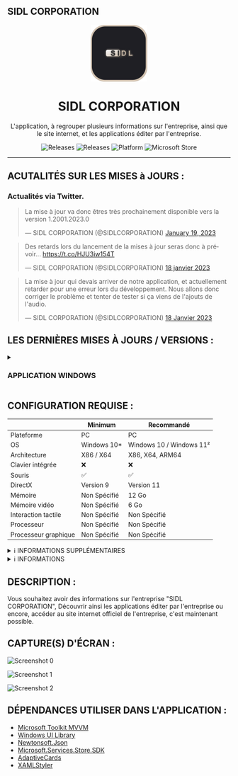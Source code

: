 ## SIDL CORPORATION

<p align="center">
  <img width="128" align="center" src="assets/logo/app_logo.png">
</p>
<h1 align="center">
  SIDL CORPORATION
</h1>
<p align="center">
  L'application, à regrouper plusieurs informations sur l'entreprise, ainsi que le site internet, et les applications éditer par l'entreprise.
</p>
<p align="center">
  <a style="text-decoration:none" href="https://github.com/SIDL-C0R0RATI0N/SIDL-CORPORATION/releases">
    <img src="https://img.shields.io/github/package-json/v/SIDL-C0R0RATI0N/SIDL-CORPORATION?label=VERSION&style=for-the-badge" alt="Releases" />
  </a>
  <a style="text-decoration:none" href="https://github.com/SIDL-C0R0RATI0N/SIDL-CORPORATION/releases">
    <img src="https://img.shields.io/github/v/release/SIDL-C0R0RATI0N/SIDL-CORPORATION?include_prereleases&sort=date&style=for-the-badge" alt="Releases" />
  </a>
  <a style="text-decoration:none">
    <img src="https://img.shields.io/badge/PLATFORME-Windows%2010%20%7C%20UWP-yellow.svg?style=for-the-badge" alt="Platform" />
  </a>
  <a style="text-decoration:none" href="https://www.microsoft.com/store/apps/9P7NX5XR93HZ">
    <img src="https://img.shields.io/badge/Microsoft%20Store-blue?style=for-the-badge&logo=microsoft" alt="Microsoft Store" />
  </a>
</p>

***
## ACUTALITÉS SUR LES MISES à JOURS :
### Actualités via Twitter.

<blockquote class="twitter-tweet" data-theme="dark"><p lang="fr" dir="ltr">La mise à jour va donc êtres très prochainement disponible vers la version 1.2001.2023.0</p>&mdash; SIDL CORPORATION (@SIDLCORPORATION) <a href="https://twitter.com/SIDLCORPORATION/status/1615879082020945920?ref_src=twsrc%5Etfw">January 19, 2023</a></blockquote>

<blockquote class="twitter-tweet" data-lang="fr" data-theme="dark"><p lang="fr" dir="ltr">Des retards lors du lancement de la mises à jour seras donc à prévoir... <a href="https://t.co/HJU3iw154T">https://t.co/HJU3iw154T</a></p>&mdash; SIDL CORPORATION (@SIDLCORPORATION) <a href="https://twitter.com/SIDLCORPORATION/status/1615826951402590209?ref_src=twsrc%5Etfw">18 janvier 2023</a></blockquote>

<blockquote class="twitter-tweet" data-theme="dark"><p lang="fr" dir="ltr">La mise à jour qui devais arriver de notre application, et actuellement retarder pour une erreur lors du développement. Nous allons donc corriger le problème et tenter de tester si ça viens de l&#39;ajouts de l&#39;audio.</p>&mdash; SIDL CORPORATION (@SIDLCORPORATION) <a href="https://twitter.com/SIDLCORPORATION/status/1615825905405886465?ref_src=twsrc%5Etfw">18 Janvier 2023</a></blockquote>

## LES DERNIÈRES MISES À JOURS / VERSIONS :

<details><summary> <h3> APPLICATION WINDOWS</h3></summary>
  <p><br/>
  <img src="https://img.shields.io/badge/VERSION%20WINDOWS%2010%20/%20WINDOWS%2011-blue.svg?style=for-the-badge&logo=windows" alt="Platform" />
  
  | Status | Type | Sortie le | Mise à jour | Version | Nom de l'application | Nouveautés dans la version |
  |:-:|:-:|:-:|:-:|:-:|:-:|:-:|
  | 🟠 | <img src="https://img.shields.io/badge/UWP-orange.svg?style=for-the-badge" alt="Platform" /> | 13/12/2023 | 20/01/2023 | 1.2001.2023.0 | SIDL CORPORATION | <a href="https://github.com/SIDL-C0R0RATI0N/SIDL-CORPORATION/blob/main/CHANGELOG.md#version-1200120230---20-janvier-2023" target="_blank">Lire ici</a> |
  | 🟢 | <img src="https://img.shields.io/badge/UWP-orange.svg?style=for-the-badge" alt="Platform" /> | 13/12/2023 | NaN | 1.1301.2023.0 | SIDL CORPORATION | <a href="https://github.com/SIDL-C0R0RATI0N/SIDL-CORPORATION/blob/main/CHANGELOG.md#version-1130120230---13-janvier-2023" target="_blank">Lire ici</a> |

  <details><summary>🔁 PROCHAINE MISES À JOURS</summary>
    <p>

   | Status | Version | Date | Plateform | Nom de l'application |
   |:-:|:-:|:-:|:-:|:-:|
   | 🟠 | 1.2001.2023.0 | 20/01/2023 | <img src="https://img.shields.io/badge/UWP-orange.svg?style=for-the-badge" alt="Platform" /> | SIDL CORPORATION |
   | 🔴 | 1.1302.2023.0 | 13/02/2023 | <img src="https://img.shields.io/badge/UWP-orange.svg?style=for-the-badge" alt="Platform" /> | SIDL CORPORATION |
   | 🔴 | 1.2002.2023.0 | 20/02/2023 | <img src="https://img.shields.io/badge/UWP-orange.svg?style=for-the-badge" alt="Platform" /> | SIDL CORPORATION |
   | 🔴 | 1.1303.2023.0 | 13/03/2023 | <img src="https://img.shields.io/badge/UWP-orange.svg?style=for-the-badge" alt="Platform" /> | SIDL CORPORATION |
   | 🔴 | 1.2003.2023.0 | 20/03/2023 | <img src="https://img.shields.io/badge/UWP-orange.svg?style=for-the-badge" alt="Platform" /> | SIDL CORPORATION |
   | 🔴 | 1.1304.2023.0 | 13/04/2023 | <img src="https://img.shields.io/badge/UWP-orange.svg?style=for-the-badge" alt="Platform" /> | SIDL CORPORATION |
   | 🔴 | 1.2004.2023.0 | 20/04/2023 | <img src="https://img.shields.io/badge/UWP-orange.svg?style=for-the-badge" alt="Platform" /> | SIDL CORPORATION |
   | 🔴 | 1.1305.2023.0 | 13/05/2023 | <img src="https://img.shields.io/badge/UWP-orange.svg?style=for-the-badge" alt="Platform" /> | SIDL CORPORATION |
   | 🔴 | 1.2005.2023.0 | 20/05/2023 | <img src="https://img.shields.io/badge/UWP-orange.svg?style=for-the-badge" alt="Platform" /> | SIDL CORPORATION |
   | 🔴 | 1.1306.2023.0 | 13/06/2023 | <img src="https://img.shields.io/badge/UWP-orange.svg?style=for-the-badge" alt="Platform" /> | SIDL CORPORATION |
   | 🔴 | 1.2006.2023.0 | 20/06/2023 | <img src="https://img.shields.io/badge/UWP-orange.svg?style=for-the-badge" alt="Platform" /> | SIDL CORPORATION |
   | 🔴 | 1.1307.2023.0 | 13/07/2023 | <img src="https://img.shields.io/badge/UWP-orange.svg?style=for-the-badge" alt="Platform" /> | SIDL CORPORATION |
   | 🔴 | 1.2007.2023.0 | 20/07/2023 | <img src="https://img.shields.io/badge/UWP-orange.svg?style=for-the-badge" alt="Platform" /> | SIDL CORPORATION |
   | 🔴 | 1.1308.2023.0 | 13/08/2023 | <img src="https://img.shields.io/badge/UWP-orange.svg?style=for-the-badge" alt="Platform" /> | SIDL CORPORATION |
   | 🔴 | 1.2008.2023.0 | 20/08/2023 | <img src="https://img.shields.io/badge/UWP-orange.svg?style=for-the-badge" alt="Platform" /> | SIDL CORPORATION |
   | 🔴 | 1.1309.2023.0 | 13/09/2023 | <img src="https://img.shields.io/badge/UWP-orange.svg?style=for-the-badge" alt="Platform" /> | SIDL CORPORATION |
   | 🔴 | 1.2009.2023.0 | 20/09/2023 | <img src="https://img.shields.io/badge/UWP-orange.svg?style=for-the-badge" alt="Platform" /> | SIDL CORPORATION |
   | 🔴 | 1.1310.2023.0 | 13/10/2023 | <img src="https://img.shields.io/badge/UWP-orange.svg?style=for-the-badge" alt="Platform" /> | SIDL CORPORATION |
   | 🔴 | 1.2010.2023.0 | 20/10/2023 | <img src="https://img.shields.io/badge/UWP-orange.svg?style=for-the-badge" alt="Platform" /> | SIDL CORPORATION |
   | 🔴 | 1.1311.2023.0 | 13/11/2023 | <img src="https://img.shields.io/badge/UWP-orange.svg?style=for-the-badge" alt="Platform" /> | SIDL CORPORATION |
   | 🔴 | 1.2011.2023.0 | 20/11/2023 | <img src="https://img.shields.io/badge/UWP-orange.svg?style=for-the-badge" alt="Platform" /> | SIDL CORPORATION |
   | 🔴 | 1.1312.2023.0 | 13/12/2023 | <img src="https://img.shields.io/badge/UWP-orange.svg?style=for-the-badge" alt="Platform" /> | SIDL CORPORATION |
   | 🔴 | 1.2012.2023.0 | 20/12/2023 | <img src="https://img.shields.io/badge/UWP-orange.svg?style=for-the-badge" alt="Platform" /> | SIDL CORPORATION |
   | 🔴 | 2.1501.2024.0 | 15/01/2024 | <img src="https://img.shields.io/badge/UWP-orange.svg?style=for-the-badge" alt="Platform" /> | SIDL CORPORATION (Version Anniversaire) |
   | 🔴 | 2.2001.2024.0 | 20/01/2024 | <img src="https://img.shields.io/badge/UWP-orange.svg?style=for-the-badge" alt="Platform" /> | SIDL CORPORATION (Version Anniversaire) |
   | 🔴 | 2.1502.2024.0 | 15/02/2024 | <img src="https://img.shields.io/badge/UWP-orange.svg?style=for-the-badge" alt="Platform" /> | SIDL CORPORATION |
  </p>
</details>

<details><summary>👨‍💻 TESTER LES PROCHAINES VERSIONS</summary>
  <p>

  | Status | Type de version | Version | Nom de l'application | Plateform | Inscription Bêta/Testeur |
  | ------ | --------------- | ------- | -------------------- | --------- | ------------------------ |
  | 🔴 | <img src="https://img.shields.io/badge/PREVIEW-orange.svg?style=for-the-badge" alt="PREVIEW" /> | 1.2001.2023.0 | SIDL CORPORATION (Preview) | <img src="https://img.shields.io/badge/UWP-orange.svg?style=for-the-badge" alt="Platform" /> | <a target="_blank" href="mailto:developers@sidl-corporation.fr?subject=Demande%20pour%20tester%20la%20version%20PREVIEW%20de%20SociaLink&body=Bonjour%2C%0A%0AJe%20souhaiterais%20obtenir%20la%20version%20PREVIEW%20de%20l'application%20SociaLink%2C%20dont%20voici%20mes%20informations%20ci-dessous%20%3A%20%0A%0AEmail%20compte%20Microsoft%20%3A%20%0ALangue%20%3A%20%0APays%20%3A%20%0A%0AJ'ai%20ainsi%20conscience%20que%20mes%20informations%20ne%20seront%20en%20aucun%20cas%20publi%C3%A9%20sur%20le%20net%2C%20mes%20seulement%20pour%20obtenir%20la%20version%20PREVIEW%20de%20l'application.">S'INSCRIRE MAINTENANT</a> |

  > **Warning**
  > Sachez que si vous souhaitez tester la version _**PREVIEW**_, vous devez vous inscrire à partir d'un lien dédier car la version _**PREVIEW**_ n'est pas disponible    au publique.
  </p>
</details>
<details><summary>ℹ INFORMATIONS</summary>
  <p>
  🟢 = Disponible | 🟠 = En développement | 🔴 = Indisponible
  </p>
</details>
  </p>
</details>

## CONFIGURATION REQUISE :

  |            | Minimum | Recommandé |
  | ---------- | ------- | ---------- |
  | Plateforme | PC | PC |
  | OS | Windows 10* | Windows 10 / Windows 11² |
  | Architecture | X86 / X64 | X86, X64, ARM64 |
  | Clavier intégrée | ❌ | ❌ |
  | Souris | ✅ | ✅ |
  | DirectX | Version 9 | Version 11 |
  | Mémoire | Non Spécifié | 12 Go |
  | Mémoire vidéo | Non Spécifié | 6 Go |
  | Interaction tactile | Non Spécifié | Non Spécifié |
  | Processeur | Non Spécifié | Non Spécifié |
  | Processeur graphique | Non Spécifié | Non Spécifié |

                                                                                             
  <details><summary>ℹ INFORMATIONS SUPPLÉMENTAIRES</summary>
  <p>

  ## INFORMATIONS SUPPLÉMENTAIRES

  | Développé par | <a target="_blank" href="https://sidl-corporation.fr/">SIDL CORPORATION</a> |
  |:-:|:-:|
  | Publié par | <a target="_blank" href="https://apps.microsoft.com/store/search?publisher=SIDL%20CORPORATION">SIDL CORPORATION</a> |
  | Date de sortie | 13/01/2023 |
  | Mise à jour | NaN |
  | Catégorie | Productivité |
  | Taille approximative | 46,4 Mo |
  | Langues prises en charge | Anglais, Français |
  | Version | 1.1301.2023.0 |

  </p>
  </details>
                                                                                             
  <details><summary>ℹ INFORMATIONS</summary>
  <p>

  > (* : Windows 10 version 18362.0 ou supérieure).<br/>
  > (² : L'application peut-être compatible sur Windows 11, mes jamais testé par le développeur). 
  </p>
  </details>
  
## DESCRIPTION :

Vous souhaitez avoir des informations sur l'entreprise "SIDL CORPORATION", Découvrir ainsi les applications éditer par l'entreprise ou encore, accéder au site internet officiel de l'entreprise, c'est maintenant possible.

## CAPTURE(S) D'ÉCRAN :

  ![Screenshot 0](https://sidl-corporation.fr/wp-content/uploads/2023/01/0.png)
  
  ![Screenshot 1](https://sidl-corporation.fr/wp-content/uploads/2023/01/1_fr.png)
  
  ![Screenshot 2](https://sidl-corporation.fr/wp-content/uploads/2023/01/2_fr.png)

## DÉPENDANCES UTILISER DANS L'APPLICATION :

- <a href="https://github.com/CommunityToolkit/WindowsCommunityToolkit/blob/main/License.md" target="_blank">Microsoft Toolkit MVVM</a>
- <a href="https://learn.microsoft.com/fr-fr/windows/apps/winui/winui2/license" target="_blank">Windows UI Library</a>
- <a href="https://raw.githubusercontent.com/JamesNK/Newtonsoft.Json/master/LICENSE.md" target="_blank">Newtonsoft.Json</a>
- <a href="https://www.microsoft.com/en-us/legal/intellectualproperty/copyright" target="_blank">Microsoft.Services.Store.SDK</a>
- <a href="https://raw.githubusercontent.com/Microsoft/AdaptiveCards/master/LICENSE" target="_blank">AdaptiveCards</a>
- <a href="https://marketplace.visualstudio.com/items/TeamXavalon.XAMLStyler/license" target="_blank">XAMLStyler</a>
